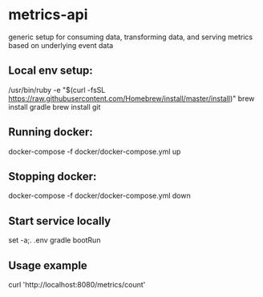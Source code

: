 # metrics-api
generic setup for consuming data, transforming data, and serving metrics based on underlying event data

Local env setup:
---------------
/usr/bin/ruby -e "$(curl -fsSL https://raw.githubusercontent.com/Homebrew/install/master/install)"
brew install gradle
brew install git

Running docker:
--------------
docker-compose -f docker/docker-compose.yml up

Stopping docker:
---------------
docker-compose -f docker/docker-compose.yml down

Start service locally
--------------------
set -a;. .env gradle bootRun

Usage example 
---------------
curl 'http://localhost:8080/metrics/count'
